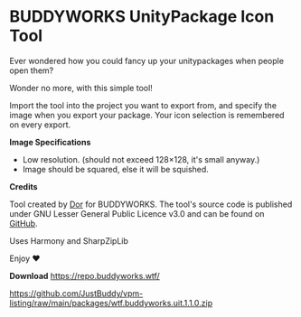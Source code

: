 # BUDDYWORKS UnityPackage Icon Tool

Ever wondered how you could fancy up your unitypackages when people open them?

Wonder no more, with this simple tool!

Import the tool into the project you want to export from, and specify the image when you export your package.
Your icon selection is remembered on every export.

**Image Specifications**
- Low resolution. (should not exceed 128×128, it's small anyway.)
- Image should be squared, else it will be squished.

**Credits**

Tool created by [Dor](https://store.dor.dev) for BUDDYWORKS.
The tool's source code is published under GNU Lesser General Public Licence v3.0 and can be found on [GitHub](https://github.com/JustBuddy/unitypackage-icon-tool).

Uses Harmony and SharpZipLib

Enjoy ❤️

**Download**
https://repo.buddyworks.wtf/

https://github.com/JustBuddy/vpm-listing/raw/main/packages/wtf.buddyworks.uit.1.1.0.zip
